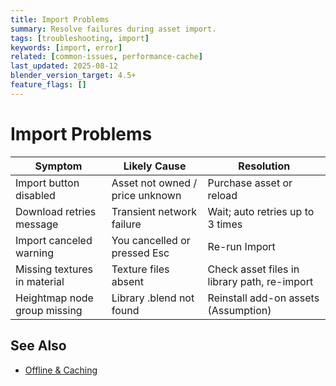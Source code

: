 ```yaml
---
title: Import Problems
summary: Resolve failures during asset import.
tags: [troubleshooting, import]
keywords: [import, error]
related: [common-issues, performance-cache]
last_updated: 2025-08-12
blender_version_target: 4.5+
feature_flags: []
---
```


# Import Problems

| Symptom | Likely Cause | Resolution |
|---------|--------------|-----------|
| Import button disabled | Asset not owned / price unknown | Purchase asset or reload |
| Download retries message | Transient network failure | Wait; auto retries up to 3 times |
| Import canceled warning | You cancelled or pressed Esc | Re-run Import |
| Missing textures in material | Texture files absent | Check asset files in library path, re-import |
| Heightmap node group missing | Library .blend not found | Reinstall add-on assets (Assumption) |

## See Also
- [Offline & Caching](../guides/offline-caching.md)
